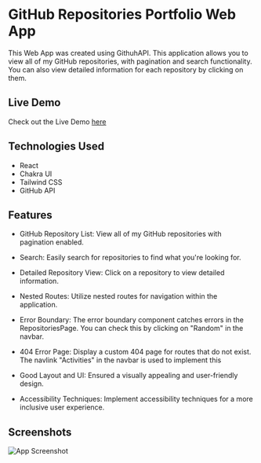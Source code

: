 # GitHub Repositories Portfolio Web App

This Web App was created using GithuhAPI. This application allows you to view all of my GitHub repositories, with pagination and search functionality. You can also view detailed information for each repository by clicking on them.


## Live Demo

Check out the Live Demo [here](https://github-web-app-7p78.vercel.app/)

## Technologies Used

- React
- Chakra UI
- Tailwind CSS
- GitHub API



## Features

- GitHub Repository List: View all of my GitHub repositories with pagination enabled. 

- Search: Easily search for repositories to find what you're looking for.

- Detailed Repository View: Click on a repository to view detailed information.

- Nested Routes: Utilize nested routes for navigation within the application.

- Error Boundary: The error boundary component catches errors in the RepositoriesPage. You can check this by clicking on "Random" in the navbar.

- 404 Error Page: Display a custom 404 page for routes that do not exist. The navlink "Activities" in the navbar is used to implement this

- Good Layout and UI: Ensured a visually appealing and user-friendly design.

- Accessibility Techniques: Implement accessibility techniques for a more inclusive user experience.


## Screenshots

![App Screenshot]()

